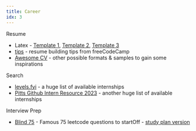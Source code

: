 ```yaml
---
title: Career
idx: 3
---
```


Resume
- Latex - [Template 1](https://github.com/jakegut/resume), [Template 2](https://www.overleaf.com/project/62c8f9e1a8d4825354fd8998), [Template 3](https://okaynik.github.io/img/Nikita_Morozov_resume.pdf)
- [tips](https://www.freecodecamp.org/news/writing-a-killer-software-engineering-resume-b11c91ef699d) - resume building tips from freeCodeCamp
- [Awesome CV](https://github.com/posquit0/Awesome-CV) - other possible formats & samples to gain some inspirations

Search

- [levels.fyi](https://www.levels.fyi/internships/) - a huge list of available internships
- [Pitts Github Intern Resource 2023](https://github.com/pittcsc/Summer2023-Internships) - another huge list of available internships

Interview Prep

- [Blind 75](https://leetcode.com/discuss/general-discussion/460599/blind-75-leetcode-questions) - Famous 75 leetcode questions to startOff - [study plan version](https://www.techinterviewhandbook.org/grind75)
